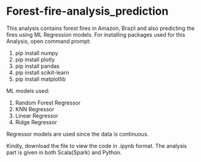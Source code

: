 # Forest-fire-analysis_prediction
This analysis contains forest fires in Amazon, Brazil and also predicting the fires using ML Regression models.
For installing packages used for this Analysis, open command prompt:
  1) pip install numpy
  2) pip install plotly
  3) pip install pandas
  4) pip install scikit-learn
  5) pip install matplotlib

ML models used: 
  1) Random Forest Regressor
  2) KNN Regressor
  3) Linear Regressor
  4) Ridge Regressor

Regressor models are used since the data is continuous.

Kindly, download the file to view the code in .ipynb format.
The analysis part is given in both Scala(Spark) and Python.
